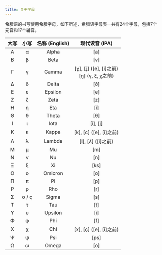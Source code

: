 ```yaml
---
title: 关于字母
---
```


希腊语的书写使用希腊字母，如下所述，希腊语字母表一共有24个字母，包括7个元音和17个辅音。

| 大写 | 小写 | 名称 (English) | 现代读音 (IPA) |
| :---: | :---: | :---: | :---: |
| Α | α | Alpha | [a] |
| Β | β | Beta | [v] | 
| Γ | γ | Gamma | [ɣ], [ʝ] ([e], [i]之前) <br> [ŋ] (γ, ξ, χ之前) |
| Δ | δ | Delta | [ð] |
| Ε | ε | Epsilon | [e] |
| Ζ | ζ | Zeta | [z] |
| Η | η | Eta | [i] |
| Θ | θ | Theta | [θ] |
| Ι | ι | Iota | [i], [j] |
| Κ | κ | Kappa |  [k], [c] ([e], [i]之前) |
| Λ | λ | Lambda | 	[l], [ʎ] ([i]之前) |
| Μ | μ | Mu | [m] |
| Ν | ν | Nu | [n] |
| Ξ | ξ | Xi |[ks] |
| Ο | ο | Omicron | [o] |
| Π | π | Pi | [p] | 
| Ρ | ρ | Rho | [r] |
| Σ | σ / ς | Sigma | [s] |
| Τ | τ | Tau | [t] |
| Υ | υ | Upsilon | [i] |
| Φ | φ | Phi | [f] |
| Χ | χ | Chi | [x], [ç] ([e], [i]之前) |
| Ψ | ψ | Psi | [ps] |
| Ω | ω | Omega | [o] |
